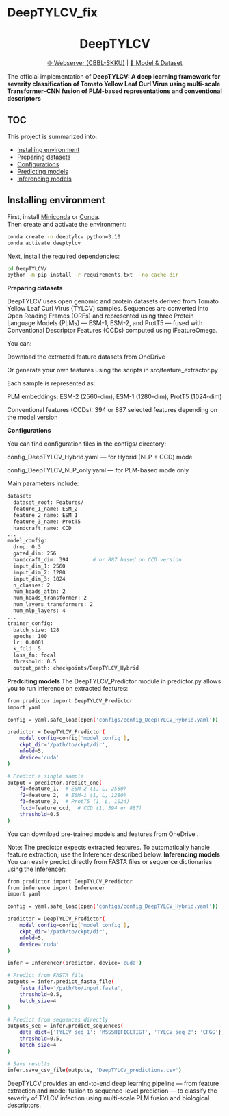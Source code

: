 # DeepTYLCV_fix
<h1 align="center">DeepTYLCV</h1>
<p align="center"><a href="https://balalab-skku.org/DeepTYLCV/">🌐 Webserver (CBBL-SKKU)</a> | <a href="https://1drv.ms/f/some_onedrive_link">🚩 Model & Dataset</a></p>

The official implementation of **DeepTYLCV: A deep learning framework for severity classification of Tomato Yellow Leaf Curl Virus using multi-scale Transformer–CNN fusion of PLM-based representations and conventional descriptors**

## TOC

This project is summarized into:
- [Installing environment](#installing-environment)
- [Preparing datasets](#preparing-datasets)
- [Configurations](#configurations)
- [Predicting models](#predicting-models)
- [Inferencing models](#inferencing-models)

## Installing environment
First, install [Miniconda](https://docs.anaconda.com/miniconda/) or [Conda](https://docs.conda.io/projects/conda/en/latest/user-guide/getting-started.html).  
Then create and activate the environment:

```bash
conda create -n deeptylcv python=3.10
conda activate deeptylcv
```
Next, install the required dependencies:
```bash
cd DeepTYLCV/
python -m pip install -r requirements.txt --no-cache-dir
```
**Preparing datasets**

DeepTYLCV uses open genomic and protein datasets derived from Tomato Yellow Leaf Curl Virus (TYLCV) samples.
Sequences are converted into Open Reading Frames (ORFs) and represented using three Protein Language Models (PLMs) — ESM-1, ESM-2, and ProtT5 — fused with Conventional Descriptor Features (CCDs) computed using iFeatureOmega.

You can:

Download the extracted feature datasets from OneDrive

Or generate your own features using the scripts in src/feature_extractor.py

Each sample is represented as:

PLM embeddings: ESM-2 (2560-dim), ESM-1 (1280-dim), ProtT5 (1024-dim)

Conventional features (CCDs): 394 or 887 selected features depending on the model version

**Configurations**

You can find configuration files in the configs/ directory:

config_DeepTYLCV_Hybrid.yaml — for Hybrid (NLP + CCD) mode

config_DeepTYLCV_NLP_only.yaml — for PLM-based mode only

Main parameters include:
```bash
dataset:
  dataset_root: Features/
  feature_1_name: ESM_2
  feature_2_name: ESM_1
  feature_3_name: ProtT5
  handcraft_name: CCD
...
model_config:
  drop: 0.3
  gated_dim: 256
  handcraft_dim: 394        # or 887 based on CCD version
  input_dim_1: 2560
  input_dim_2: 1280
  input_dim_3: 1024
  n_classes: 2
  num_heads_attn: 2
  num_heads_transformer: 2
  num_layers_transformers: 2
  num_mlp_layers: 4
...
trainer_config:
  batch_size: 128
  epochs: 100
  lr: 0.0001
  k_fold: 5
  loss_fn: focal
  threshold: 0.5
  output_path: checkpoints/DeepTYLCV_Hybrid
```
**Predciting models**
The DeepTYLCV_Predictor module in predictor.py allows you to run inference on extracted features:
```bash
from predictor import DeepTYLCV_Predictor
import yaml

config = yaml.safe_load(open('configs/config_DeepTYLCV_Hybrid.yaml'))

predictor = DeepTYLCV_Predictor(
    model_config=config['model_config'],
    ckpt_dir='/path/to/ckpt/dir',
    nfold=5,
    device='cuda'
)

# Predict a single sample
output = predictor.predict_one(
    f1=feature_1,  # ESM-2 (1, L, 2560)
    f2=feature_2,  # ESM-1 (1, L, 1280)
    f3=feature_3,  # ProtT5 (1, L, 1024)
    fccd=feature_ccd,  # CCD (1, 394 or 887)
    threshold=0.5
)
```
You can download pre-trained models and features from OneDrive
.

Note: The predictor expects extracted features. To automatically handle feature extraction, use the Inferencer described below.
**Inferencing models**
You can easily predict directly from FASTA files or sequence dictionaries using the Inferencer:
```bash
from predictor import DeepTYLCV_Predictor
from inference import Inferencer
import yaml

config = yaml.safe_load(open('configs/config_DeepTYLCV_Hybrid.yaml'))

predictor = DeepTYLCV_Predictor(
    model_config=config['model_config'],
    ckpt_dir='/path/to/ckpt/dir',
    nfold=5,
    device='cuda'
)

infer = Inferencer(predictor, device='cuda')

# Predict from FASTA file
outputs = infer.predict_fasta_file(
    fasta_file='/path/to/input.fasta',
    threshold=0.5,
    batch_size=4
)

# Predict from sequences directly
outputs_seq = infer.predict_sequences(
    data_dict={'TYLCV_seq_1': 'MSSSHIFIGETIGT', 'TYLCV_seq_2': 'CFGG'},
    threshold=0.5,
    batch_size=4
)

# Save results
infer.save_csv_file(outputs, 'DeepTYLCV_predictions.csv')
```
DeepTYLCV provides an end-to-end deep learning pipeline — from feature extraction and model fusion to sequence-level prediction — to classify the severity of TYLCV infection using multi-scale PLM fusion and biological descriptors.
